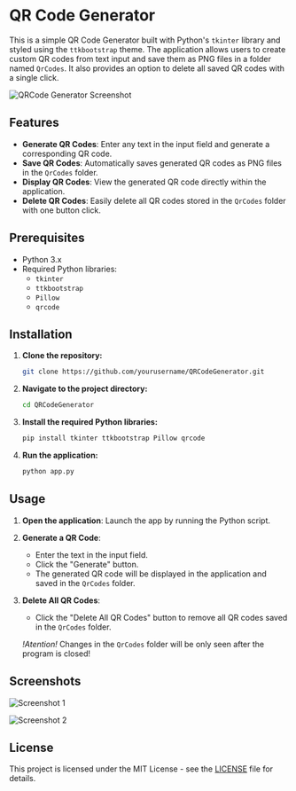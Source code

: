 # QR Code Generator

This is a simple QR Code Generator built with Python's `tkinter` library and styled using the `ttkbootstrap` theme. The application allows users to create custom QR codes from text input and save them as PNG files in a folder named `QrCodes`. It also provides an option to delete all saved QR codes with a single click.

![QRCode Generator Screenshot](screenshot.png)

## Features

- **Generate QR Codes**: Enter any text in the input field and generate a corresponding QR code.
- **Save QR Codes**: Automatically saves generated QR codes as PNG files in the `QrCodes` folder.
- **Display QR Codes**: View the generated QR code directly within the application.
- **Delete QR Codes**: Easily delete all QR codes stored in the `QrCodes` folder with one button click.

## Prerequisites

- Python 3.x
- Required Python libraries:
  - `tkinter`
  - `ttkbootstrap`
  - `Pillow`
  - `qrcode`

## Installation

1. **Clone the repository:**
   ```bash
   git clone https://github.com/yourusername/QRCodeGenerator.git
   ```
   
2. **Navigate to the project directory:**
   ```bash
   cd QRCodeGenerator
   ```

3. **Install the required Python libraries:**
   ```bash
   pip install tkinter ttkbootstrap Pillow qrcode
   ```

4. **Run the application:**
   ```bash
   python app.py
   ```

## Usage

1. **Open the application**: Launch the app by running the Python script.

2. **Generate a QR Code**:
   - Enter the text in the input field.
   - Click the "Generate" button.
   - The generated QR code will be displayed in the application and saved in the `QrCodes` folder.

3. **Delete All QR Codes**:
   - Click the "Delete All QR Codes" button to remove all QR codes saved in the `QrCodes` folder.

    *!Atention!* Changes in the `QrCodes` folder will be only seen after the program is closed!

## Screenshots

![Screenshot 1](screenshot1.png)

![Screenshot 2](screenshot2.png)

## License

This project is licensed under the MIT License - see the [LICENSE](LICENSE) file for details.
